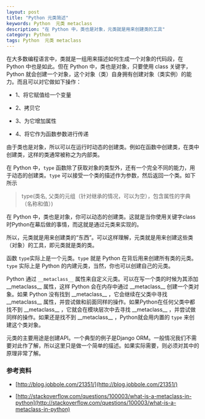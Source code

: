 ```yaml
---
layout: post
title: "Python 元类简述"
keywords: Python  元类 metaclass
description: "在 Python 中，类也是对象，元类就是用来创建类的工具"
category: Python
tags: Python  元类 metaclass
---
```


在大多数编程语言中，类就是一组用来描述如何生成一个对象的代码段，在 Python 中也是如此。但在 Python 中，类也是对象，只要使用 class 关键字，Python 就会创建一个对象，这个对象（类）自身拥有创建对象（类实例）的能力。而且可以对它做如下操作：

- 1、将它赋值给一个变量

- 2、拷贝它

- 3、为它增加属性

- 4、将它作为函数参数进行传递

由于类也是对象，所以可以在运行时动态的创建类。例如在函数中创建类，在类中创建类，这样的类通常被称之为内部类。

在 Python 中，`type` 函数除了获取对象的类型外，还有一个完全不同的能力，用于动态的创建类。`type` 可以接受一个类的描述作为参数，然后返回一个类。如下所示

> type(类名, 父类的元组（针对继承的情况，可以为空），包含属性的字典（名称和值）)

在 Python 中，类也是对象，你可以动态的创建类。这就是当你使用关键字class时Python在幕后做的事情，而这就是通过元类来实现的。

所以，元类就是用来创建类的“东西”。可以这样理解，元类就是用来创建这些类（对象）的工具，即元类就是类的类。

函数 `type`实际上是一个元类。`type` 就是 Python 在背后用来创建所有类的元类。`type` 实际上是 Python 的内建元类，当然，你也可以创建自己的元类。

Python 通过 `__metaclass__` 属性来自定义元类。可以在写一个类的时候为其添加 \_\_metaclass__ 属性，这样 Python 会在内存中通过 \_\_metaclass__ 创建一个类对象。如果 Python 没有找到 \_\_metaclass__ ，它会继续在父类中寻找 \_\_metaclass__ 属性，并尝试做和前面同样的操作。如果Python在任何父类中都找不到 \_\_metaclass__ ，它就会在模块层次中去寻找 \_\_metaclass__ ，并尝试做同样的操作。如果还是找不到 \_\_metaclass__ ，Python就会用内置的 `type` 来创建这个类对象。

元类的主要用途是创建API。一个典型的例子是Django ORM。一般情况我们不需要对此作了解，所以这里只是做一个简单的描述。如果实际需要，则必须对其中的原理非常了解。

### 参考资料

- [http://blog.jobbole.com/21351/](http://blog.jobbole.com/21351/)

- [http://stackoverflow.com/questions/100003/what-is-a-metaclass-in-python](http://stackoverflow.com/questions/100003/what-is-a-metaclass-in-python)